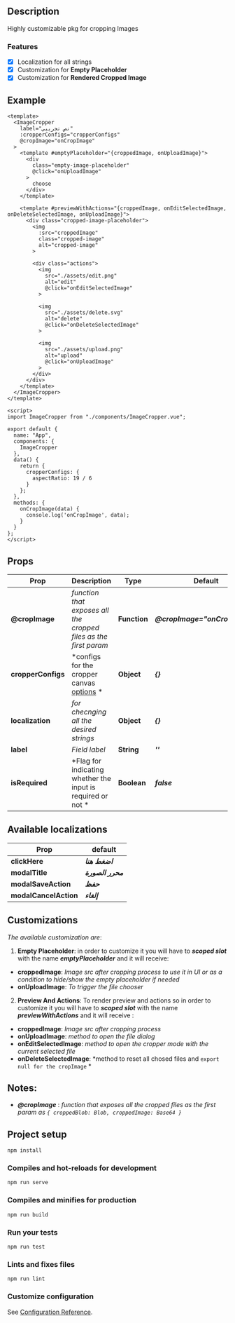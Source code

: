 ## **Description**
Highly customizable pkg for cropping Images

### **Features**
- [x] Localization for all strings
- [x] Customization for **Empty Placeholder**
- [x] Customization for **Rendered Cropped Image**

## Example
```vue
<template>
  <ImageCropper
    label="نص تجريبي"
    :cropperConfigs="cropperConfigs"
    @cropImage="onCropImage"
  >
    <template #emptyPlaceholder="{croppedImage, onUploadImage}">
      <div
        class="empty-image-placeholder"
        @click="onUploadImage"
      >
        choose
      </div> 
    </template> 
    
    <template #previewWithActions="{croppedImage, onEditSelectedImage, onDeleteSelectedImage, onUploadImage}">
      <div class="cropped-image-placeholder">
        <img
          :src="croppedImage"
          class="cropped-image"
          alt="cropped-image"
        >

        <div class="actions">
          <img
            src="./assets/edit.png"
            alt="edit"
            @click="onEditSelectedImage"
          >

          <img
            src="./assets/delete.svg"
            alt="delete"
            @click="onDeleteSelectedImage"
          >        
        
          <img
            src="./assets/upload.png"
            alt="upload"
            @click="onUploadImage"
          >
        </div>
      </div>
    </template>
  </ImageCropper>
</template>

<script>
import ImageCropper from "./components/ImageCropper.vue";

export default {
  name: "App",
  components: { 
    ImageCropper 
  },
  data() {
    return {
      cropperConfigs: {
        aspectRatio: 19 / 6
      }
    };
  },
  methods: {
    onCropImage(data) {
      console.log('onCropImage', data);
    }
  }
};
</script>
```

## Props
| Prop | Description | Type | Default | isRequired
| --- | --- | --- | --- | --- |
| **@cropImage** | *function that exposes all the cropped files as the first param* | **Function** | ***@cropImage="onCropImage"*** | **true**
| **cropperConfigs** | *configs for the cropper canvas [options](https://github.com/fengyuanchen/cropperjs#options) * | **Object** | ***{}*** | **false**
| **localization** | *for checnging all the desired strings* | **Object** | ***{}*** | **false**
| **label** | *Field label* | **String** | ***''*** | **false**
| **isRequired** | *Flag for indicating whether the input is required or not * | **Boolean** | ***false*** | **false**


## Available localizations
| Prop | default |
| --- | --- |
| **clickHere** | ***اضغط هنا*** |
| **modalTitle** | ***محرر الصورة*** |
| **modalSaveAction** | ***حفظ*** |
| **modalCancelAction** | ***إلغاء*** |
## Customizations
*The available customization are*:
1. **Empty Placeholder**: in order to customize it you will have to ***scoped slot*** with the name ***emptyPlaceholder*** and it will receive:
  - **croppedImage**: *Image src after cropping process to use it in UI or as a condition to hide/show the empty placeholder if needed*
  - **onUploadImage**: *To trigger the file chooser*

2. **Preview And Actions**: To render preview and actions so in order to customize it you will have to ***scoped slot*** with the name ***previewWithActions*** and it will receive : 
  - **croppedImage**: *Image src after cropping process*
  - **onUploadImage**: *method to open the file dialog*
  - **onEditSelectedImage**: *method to open the cropper mode with the current selected file*
  - **onDeleteSelectedImage**: *method to reset all chosed files and `export null for the cropImage` *
## Notes: 
- ***@cropImage*** : *function that exposes all the cropped files as the first param as `{ croppedBlob: Blob, croppedImage: Base64 }`*

## Project setup
```
npm install
```

### Compiles and hot-reloads for development
```
npm run serve
```

### Compiles and minifies for production
```
npm run build
```

### Run your tests
```
npm run test
```

### Lints and fixes files
```
npm run lint
```

### Customize configuration
See [Configuration Reference](https://cli.vuejs.org/config/).
